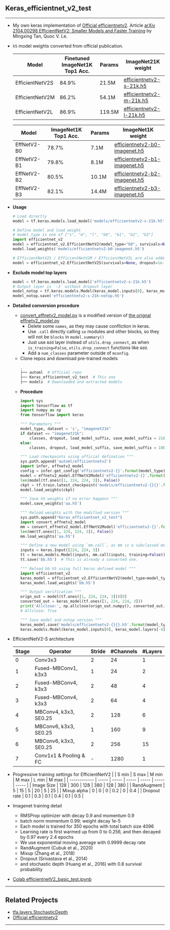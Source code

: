 ## Keras_efficientnet_v2_test
***
  - My own keras implementation of [Official efficientnetv2](https://github.com/google/automl/tree/master/efficientnetv2). Article [arXiv 2104.00298 EfficientNetV2: Smaller Models and Faster Training](https://arxiv.org/abs/2104.00298) by Mingxing Tan, Quoc V. Le.
  - `h5` model weights converted from official publication.

    | Model           | Finetuned ImageNet1K Top1 Acc. | Params | ImageNet21K weight                                                                                            |
    | --------------- | ------------------------------ | ------ | ------------------------------------------------------------------------------------------------------------- |
    | EfficientNetV2S | 84.9%                          | 21.5M  | [efficientnetv2-s-21k.h5](https://drive.google.com/file/d/1onSbAdvSYuvZzDdEg1rAXs7UIIR-cutB/view?usp=sharing) |
    | EfficientNetV2M | 86.2%                          | 54.1M  | [efficientnetv2-m-21k.h5](https://drive.google.com/file/d/1lXERhhTczTl5RJDJ8JfC6WlZr103MQxp/view?usp=sharing) |
    | EfficientNetV2L | 86.9%                          | 119.5M | [efficientnetv2-l-21k.h5](https://drive.google.com/file/d/1apIx_tNxworcMhWFK384RNdLDCvuQ4o3/view?usp=sharing) |

    | Model       | ImageNet1K Top1 Acc. | Params | ImageNet1K weight                                                                                                   |
    | ----------- | -------------------- | ------ | ------------------------------------------------------------------------------------------------------------------- |
    | EffNetV2-B0 | 78.7%                | 7.1M   | [efficientnetv2-b0-imagenet.h5](https://drive.google.com/file/d/1OfOCQ_iDbRdk4WfN8yS_rZUDz4o62ZdD/view?usp=sharing) |
    | EffNetV2-B1 | 79.8%                | 8.1M   | [efficientnetv2-b1-imagenet.h5](https://drive.google.com/file/d/18lEUbUeLstrEU59XHxDoFTsU-uDGBpTc/view?usp=sharing) |
    | EffNetV2-B2 | 80.5%                | 10.1M  | [efficientnetv2-b2-imagenet.h5](https://drive.google.com/file/d/1ROwAN9kfbGd4n3wm-s3shK9eXNsNOqIC/view?usp=sharing) |
    | EffNetV2-B3 | 82.1%                | 14.4M  | [efficientnetv2-b3-imagenet.h5](https://drive.google.com/file/d/1JTkakRMUp13JNz-5nFcaVOBZoKvCDpHj/view?usp=sharing) |

  - **Usage**
    ```py
    # Load directly
    model = tf.keras.models.load_model('models/efficientnetv2-s-21k.h5')

    # Define model and load weight
    # model_type is one of ["s", "m", "l", "b0", "b1", "b2", "b3"]
    import efficientnet_v2
    model = efficientnet_v2.EfficientNetV2(model_type="b0", survivals=None, dropout=0.2, classes=1000, classifier_activation=None)
    model.load_weights('models/efficientnetv2-b0-imagenet.h5')

    # EfficientNetV2S / EfficientNetV2M / EfficientNetV2L are also added just with the relative model_type
    model = efficientnet_v2.EfficientNetV2S(survivals=None, dropout=1e-6, classes=21843, classifier_activation=None)
    ```
  - **Exclude model top layers**
    ```py
    model = tf.keras.models.load_model('efficientnetv2-s-21k.h5')
    # Output layer is `-3` without dropout layer
    model_notop = tf.keras.models.Model(keras_model.inputs[0], keras_model.layers[-4].output)
    model_notop.save('efficientnetv2-s-21k-notop.h5')
    ```
  - **Detailed conversion procedure**
    - [convert_effnetv2_model.py](convert_effnetv2_model.py) is a modified version of [the orignal effnetv2_model.py](https://github.com/google/automl/blob/master/efficientnetv2/effnetv2_model.py)
      - Delete some `names`, as they may cause confliction in keras.
      - Use `.call` directly calling `se` modules and other blocks, so they will not be `blocks` in `model.summary()`
      - Just use `Add` layer instead of `utils.drop_connect`, as when `is_training=False`, `utils.drop_connect` functions like `Add`.
      - Add a `num_classes` parameter outside of `mconfig`.
    - Clone repos and download pre-trained models
      ```sh
      .
      ├── automl  # Official repo
      ├── Keras_efficientnet_v2_test  # This one
      ├── models  # Downloaded and extracted models
      ```
    - **Procedure**
      ```py
      import sys
      import tensorflow as tf
      import numpy as np
      from tensorflow import keras

      """ Parameters """
      model_type, dataset = 's', "imagenet21k"
      if dataset == "imagenet21k":
          classes, dropout, load_model_suffix, save_model_suffix = 21843, 1e-6, "-21k", "-21k"
      else:
          classes, dropout, load_model_suffix, save_model_suffix = 1000, 0.2, "", "-imagenet"

      """ Load checkpoints using official defination """
      sys.path.append('automl/efficientnetv2')
      import infer, effnetv2_model
      config = infer.get_config('efficientnetv2-{}'.format(model_type), dataset)
      model = effnetv2_model.EffNetV2Model('efficientnetv2-{}'.format(model_type), config.model)
      len(model(tf.ones([1, 224, 224, 3]), False))
      ckpt = tf.train.latest_checkpoint('models/efficientnetv2-{}{}'.format(model_type, load_model_suffix))
      model.load_weights(ckpt)

      """ Save h5 weights if no error happens """
      model.save_weights('aa.h5')

      """ Reload weights with the modified version """
      sys.path.append("Keras_efficientnet_v2_test")
      import convert_effnetv2_model
      mm = convert_effnetv2_model.EffNetV2Model('efficientnetv2-{}'.format(model_type), num_classes=classes)
      len(mm(tf.ones([1, 224, 224, 3]), False))
      mm.load_weights('aa.h5')

      """ Define a new model using `mm.call`, as mm is a subclassed model, cannot be saved as h5 """
      inputs = keras.Input([224, 224, 3])
      tt = keras.models.Model(inputs, mm.call(inputs, training=False))
      tt.save('bb.h5')  # This is already a converted one.

      """ Reload bb.h5 using full keras defined model """
      import efficientnet_v2
      keras_model = efficientnet_v2.EfficientNetV2(model_type=model_type, survivals=None, dropout=dropout, classes=classes, classifier_activation=None)
      keras_model.load_weights('bb.h5')

      """ Output verification """
      orign_out = model(tf.ones([1, 224, 224, 3]))[0]
      converted_out = keras_model(tf.ones([1, 224, 224, 3]))
      print('Allclose:', np.allclose(orign_out.numpy(), converted_out.numpy()))
      # Allclose: True

      """ Save model and notop version """
      keras_model.save('models/efficientnetv2-{}{}.h5'.format(model_type, save_model_suffix))
      keras.models.Model(keras_model.inputs[0], keras_model.layers[-4].output).save('models/efficientnetv2-{}{}-notop.h5'.format(model_type, save_model_suffix))
      ```
  - EfficientNetV2-S architecture

    | Stage | Operator               | Stride | #Channels | #Layers |
    | ----- | ---------------------- | ------ | --------- | ------- |
    | 0     | Conv3x3                | 2      | 24        | 1       |
    | 1     | Fused-MBConv1, k3x3    | 1      | 24        | 2       |
    | 2     | Fused-MBConv4, k3x3    | 2      | 48        | 4       |
    | 3     | Fused-MBConv4, k3x3    | 2      | 64        | 4       |
    | 4     | MBConv4, k3x3, SE0.25  | 2      | 128       | 6       |
    | 5     | MBConv6, k3x3, SE0.25  | 1      | 160       | 9       |
    | 6     | MBConv6, k3x3, SE0.25  | 2      | 256       | 15      |
    | 7     | Conv1x1 & Pooling & FC | -      | 1280      | 1       |

  - Progressive training settings for EfficientNetV2
    |              | S min | S max | M min | M max | L min | M max |
    | ------------ | ----- | ----- | ----- | ----- | ----- | ----- |
    | Image Size   | 128   | 300   | 128   | 380   | 128   | 380   |
    | RandAugment  | 5     | 15    | 5     | 20    | 5     | 25    |
    | Mixup alpha  | 0     | 0     | 0     | 0.2   | 0     | 0.4   |
    | Dropout rate | 0.1   | 0.3   | 0.1   | 0.4   | 0.1   | 0.5   |

  - Imagenet training detail
    - RMSProp optimizer with decay 0.9 and momentum 0.9
    - batch norm momentum 0.99; weight decay 1e-5
    - Each model is trained for 350 epochs with total batch size 4096
    - Learning rate is first warmed up from 0 to 0.256, and then decayed by 0.97 every 2.4 epochs
    - We use exponential moving average with 0.9999 decay rate
    - RandAugment (Cubuk et al., 2020)
    - Mixup (Zhang et al., 2018)
    - Dropout (Srivastava et al., 2014)
    - and stochastic depth (Huang et al., 2016) with 0.8 survival probability
  - [Colab efficientnetV2_basic_test.ipynb](https://colab.research.google.com/drive/1QYfgaqEWwaOCsGnPsD9Xu5-8wNbrD6Dj?usp=sharing)
***

## Related Projects
  - [tfa.layers.StochasticDepth](https://www.tensorflow.org/addons/api_docs/python/tfa/layers/StochasticDepth)
  - [Official efficientnetv2](https://github.com/google/automl/tree/master/efficientnetv2)
***
